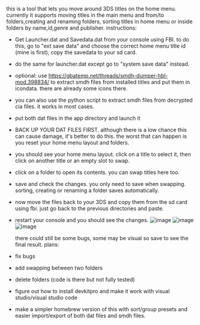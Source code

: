 this is a tool that lets you move around 3DS titles on the home menu.
currently it supports moving titles in the main menu and from/to folders,creating and renaming folders, sorting titles in home menu or inside folders by name,id,genre and publisher.
instructions:
- Get Launcher.dat and Savedata.dat from your console using FBI. to do this, go to "ext save data" and choose the correct home menu title id (mine is first), copy the savedata to your sd card.
- do the same for launcher.dat except go to "system save data" instead.
- optional: use https://gbatemp.net/threads/smdh-dumper-hbl-mod.398834/ to extract smdh files from installed titles and put them in icondata. there are already some icons there.
- you can also use the python script to extract smdh files from decrypted cia files. it works in most cases.
- put both dat files in the app directory and launch it
- BACK UP YOUR DAT FILES FIRST. although there is a low chance this can cause damage, it's better to do this. the worst that can happen is you reset your home menu layout and folders.
- you should see your home menu layout. click on a title to select it, then click on another title or an empty slot to swap.
- click on a folder to open its contents. you can swap titles here too.
- save and check the changes. you only need to save when swapping. sorting, creating or renaming a folder saves automatically.
- now move the files back to your 3DS and copy them from the sd card using fbi. just go back to the previous directories and paste.
- restart your console and you should see the changes.
  ![image](https://github.com/user-attachments/assets/f0b4b870-1644-40cd-a051-6012a127b7d3)
![image](https://github.com/user-attachments/assets/56d50603-4989-48fb-8f86-c6ff28641a19)
![image](https://github.com/user-attachments/assets/d55970bb-7cec-43e4-84a3-a15e8ff8ddf7)

   there could still be some bugs, some may be visual so save to see the final result.
plans:
- fix bugs
- add swapping between two folders
- delete folders (code is there but not fully tested)
- figure out how to install devkitpro and make it work with visual studio/visual studio code
- make a simpler homebrew version of this with sort/group presets and easier import/export of both dat files and smdh files.
